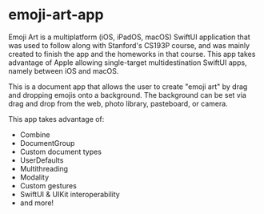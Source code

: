 # emoji-art-app

Emoji Art is a multiplatform (iOS, iPadOS, macOS) SwiftUI application that was used to follow along with Stanford's CS193P course, and was mainly created to finish the app and the homeworks in that course. This app takes advantage of Apple allowing single-target multidestination SwiftUI apps, namely between iOS and macOS.

This is a document app that allows the user to create "emoji art" by drag and dropping emojis onto a background. The background can be set via drag and drop from the web, photo library, pasteboard, or camera. 

This app takes advantage of:
- Combine
- DocumentGroup
- Custom document types
- UserDefaults
- Multithreading
- Modality
- Custom gestures
- SwiftUI & UIKit interoperability
- and more!
